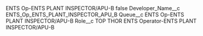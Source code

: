 <?xml version="1.0" encoding="UTF-8"?>
<CustomMetadata xmlns="http://soap.sforce.com/2006/04/metadata" xmlns:xsi="http://www.w3.org/2001/XMLSchema-instance" xmlns:xsd="http://www.w3.org/2001/XMLSchema">
    <label>ENTS Op-ENTS PLANT INSPECTOR/APU-B</label>
    <protected>false</protected>
    <values>
        <field>Developer_Name__c</field>
        <value xsi:type="xsd:string">ENTS_Op_ENTS_PLANT_INSPECTOR_APU_B</value>
    </values>
    <values>
        <field>Queue__c</field>
        <value xsi:type="xsd:string">ENTS Op-ENTS PLANT INSPECTOR/APU-B</value>
    </values>
    <values>
        <field>Role__c</field>
        <value xsi:type="xsd:string">TOP THOR ENTS Operator-ENTS PLANT INSPECTOR/APU-B</value>
    </values>
</CustomMetadata>
